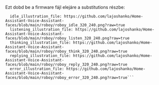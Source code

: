 Ezt dobd be a firmware fájl elejáre a substitutions részbe:

```  loading_illustration_file: https://github.com/lajoshanko/Home-Assistant-Voice-Assistant-faces/blob/main/roboy/roboy_load_320_240.png?raw=true
  idle_illustration_file: https://github.com/lajoshanko/Home-Assistant-Voice-Assistant-faces/blob/main/roboy/roboy_idle_320_240.png?raw=true
  listening_illustration_file: https://github.com/lajoshanko/Home-Assistant-Voice-Assistant-faces/blob/main/roboy/roboy_listen_320_240.png?raw=true
  thinking_illustration_file: https://github.com/lajoshanko/Home-Assistant-Voice-Assistant-faces/blob/main/roboy/roboy_think_320_240.png?raw=true
  replying_illustration_file: https://github.com/lajoshanko/Home-Assistant-Voice-Assistant-faces/blob/main/roboy/roboy_reply_320_240.png?raw=true
  error_illustration_file: https://github.com/lajoshanko/Home-Assistant-Voice-Assistant-faces/blob/main/roboy/roboy_error_320_240.png?raw=true```
